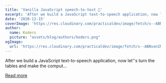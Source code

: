 ```yaml
---
title: 'Vanilla JavaScript speech-to-text 🦻'
excerpt: 'After we build a JavaScript text-to-speech application, now let''s turn the tables and make the comput...'
date: '2020-12-15'
coverImage: 'https://res.cloudinary.com/practicaldev/image/fetch/s--ABNvonIM--/c_imagga_scale,f_auto,fl_progressive,h_420,q_auto,w_1000/https://dev-to-uploads.s3.amazonaws.com/i/qcdami2y30a0kj5kdqwe.jpg'
author:
  name: Koders
  picture: "assets/blog/authors/koders.png"
ogImage:
  url: 'https://res.cloudinary.com/practicaldev/image/fetch/s--ABNvonIM--/c_imagga_scale,f_auto,fl_progressive,h_420,q_auto,w_1000/https://dev-to-uploads.s3.amazonaws.com/i/qcdami2y30a0kj5kdqwe.jpg'
---
```


After we build a JavaScript text-to-speech application, now let''s turn the tables and make the comput...

[Read more](https://dev.to/dailydevtips1/vanilla-javascript-speech-to-text-4l35)
